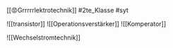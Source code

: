 [[😡Grrrrrlektrotechnik]] #2te_Klasse #syt

![[transistor]]
![[Operationsverstärker]]
![[Komperator]]

![[Wechselstromtechnik]]